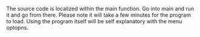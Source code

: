 The source code is localized within the main function. Go into main and run it and go from there. Please note it will take a few minutes for the program to load. Using the program itself will be self explanatory with the menu optopns. 
